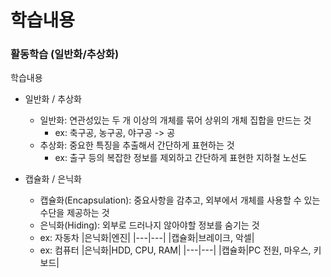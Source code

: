 
# 학습내용
### 활동학습 (일반화/추상화)

학습내용
- 일반화 / 추상화
    - 일반화: 연관성있는 두 개 이상의 개체를 묶어 상위의 개체 집합을 만드는 것
        - ex: 축구공, 농구공, 야구공 -> 공
    - 추상화: 중요한 특징을 추출해서 간단하게 표현하는 것
        - ex: 출구 등의 복잡한 정보를 제외하고 간단하게 표현한 지하철 노선도

- 캡슐화 / 은닉화
    - 캡슐화(Encapsulation): 중요사항을 감추고, 외부에서 개체를 사용할 수 있는 수단을 제공하는 것
    - 은닉화(Hiding): 외부로 드러나지 않아야할 정보를 숨기는 것
    - ex: 자동차
    |은닉화|엔진|
    |---|---|
    |캡슐화|브레이크, 악셀|
    - ex: 컴퓨터
    |은닉화|HDD, CPU, RAM|
    |---|---|
    |캡슐화|PC 전원, 마우스, 키보드|
